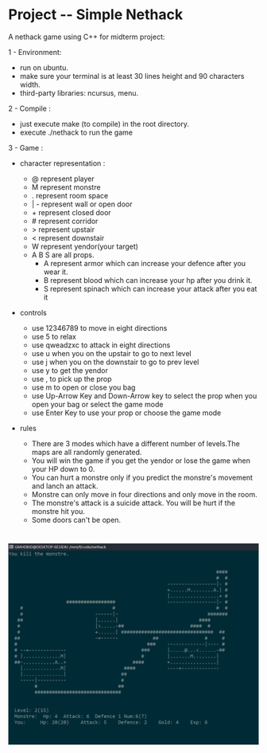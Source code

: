 # Project -- Simple Nethack
A nethack game using C++ for midterm project: 

1 - Environment:
   - run on ubuntu.
   - make sure your terminal is at least 30 lines height and 90 characters width.
   - third-party libraries: ncursus, menu.

2 - Compile :
   - just execute make (to compile) in the root directory.
   - execute ./nethack to run the game
  
3 - Game : 

- character representation :
  - @ represent player
  - M represent monstre
  - . represent room space
  - | - represent wall or open door
  - \+ represent closed door
  - \# represent corridor
  - \> represent upstair
  - < represent downstair
  - W represent yendor(your target)
  - A B S are all props. 
     - A represent armor which can increase your defence after you wear it.
     - B represent blood which can increase your hp after you drink it.
     - S represent spinach which can increase your attack after you eat it

- controls
    - use 12346789 to move in eight directions
    - use 5 to relax
    - use qweadzxc to attack in eight directions
    - use u when you on the upstair to go to next level
    - use j when you on the downstair to go to prev level
    - use y to get the yendor
    - use , to pick up the prop
    - use m to open or close you bag
    - use Up-Arrow Key and Down-Arrow key to select the prop when you open your bag or select the game mode
    - use Enter Key to use your prop or choose the game mode
  
- rules
    - There are 3 modes which have a different number of levels.The maps are all randomly generated.
    - You will win the game if you get the yendor or lose the game when your HP down to 0.
    - You can hurt a monstre only if you predict the monstre's movement and lanch an attack.
    - Monstre can only move in four directions and only move in the room.
    - The monstre's attack is a suicide attack. You will be hurt if the monstre hit you.
    - Some doors can't be open.
#
![](https://raw.githubusercontent.com/GMHDBJD/nethack/master/screenshots/nethack.png)

